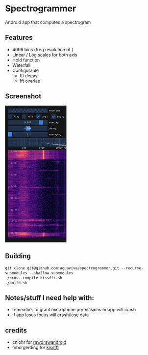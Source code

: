 # Spectrogrammer

Android app that computes a spectrogram

## Features
- 4096 bins (freq resolution of )
- Linear / Log scales for both axis
- Hold function
- Waterfall
- Configurable 
    - fft decay
    - fft overlap


## Screenshot
<img src="Screenshot.png" alt="Screenshot" width="200"/>

## Building
```
git clone git@github.com:aguaviva/spectrogrammer.git --recurse-submodules --shallow-submodules
./cross-compile-kissfft.sh
./build.sh
```

## Notes/stuff I need help with:
- remember to grant microphone permissions or app will crash
- If app loses focus will crash/lose data

## credits
- cnlohr for [rawdrawandroid](https://github.com/cnlohr/rawdrawandroid)
- mborgerding for [kissfft](https://github.com/mborgerding/kissfft)

[def]: Screenshot.png

